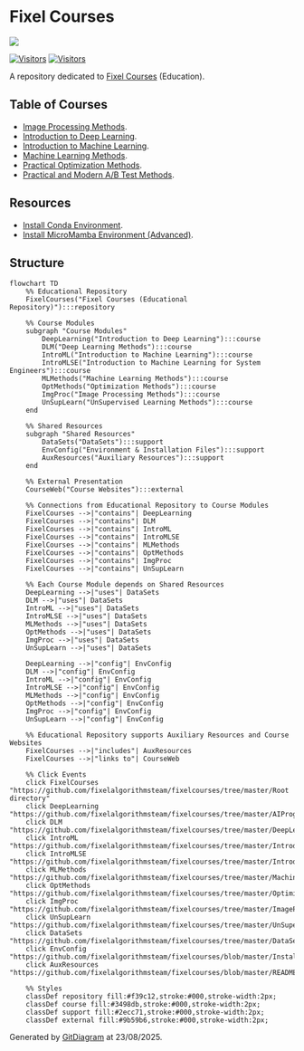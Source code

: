 # Fixel Courses

[![](./FixelAlgorithmsLogo.png)](https://fixelalgorithms.gitlab.io)

[![Visitors](https://hits.seeyoufarm.com/api/count/incr/badge.svg?url=https%3A%2F%2Fgithub.com%2FRoyiAvital%2FStackExchangeCodes&count_bg=%2379C83D&title_bg=%23555555&icon=&icon_color=%23E7E7E7&title=Visitors+%28Daily+%2F+Total%29&edge_flat=false)](https://github.com/FixelAlgorithmsTeam/FixelCourses)
[![Visitors](https://api.visitorbadge.io/api/combined?path=https%3A%2F%2Fgithub.com%2FRoyiAvital%2FStackExchangeCodes&labelColor=%23f47373&countColor=%23555555&style=plastic)](https://github.com/FixelAlgorithmsTeam/FixelCourses) <!-- https://www.visitorbadge.io -->

A repository dedicated to [Fixel Courses](https://fixelalgorithms.gitlab.io/courses) (Education).

## Table of Courses

 - [Image Processing Methods](https://fixelalgorithms.gitlab.io/courses/imgprocmethods).
 - [Introduction to Deep Learning](https://fixelalgorithms.gitlab.io/courses/intdlcourse).
 - [Introduction to Machine Learning](https://fixelalgorithms.gitlab.io/courses/intmlcourse).
 - [Machine Learning Methods](https://fixelalgorithms.gitlab.io/courses/mlmethodscourse).
 - [Practical Optimization Methods](https://fixelalgorithms.gitlab.io/courses/optimizationmethods).
 - [Practical and Modern A/B Test Methods](https://fixelalgorithms.gitlab.io/courses/abtest).


## Resources

 - [Install Conda Environment](./InstallCondaEnv.md).
 - [Install MicroMamba Environment (Advanced)](./InstallMicroMamba.md).

## Structure

```mermaid
flowchart TD
    %% Educational Repository
    FixelCourses("Fixel Courses (Educational Repository)"):::repository

    %% Course Modules
    subgraph "Course Modules"
        DeepLearning("Introduction to Deep Learning"):::course
        DLM("Deep Learning Methods"):::course
        IntroML("Introduction to Machine Learning"):::course
        IntroMLSE("Introduction to Machine Learning for System Engineers"):::course
        MLMethods("Machine Learning Methods"):::course
        OptMethods("Optimization Methods"):::course
        ImgProc("Image Processing Methods"):::course
        UnSupLearn("UnSupervised Learning Methods"):::course
    end

    %% Shared Resources
    subgraph "Shared Resources"
        DataSets("DataSets"):::support
        EnvConfig("Environment & Installation Files"):::support
        AuxResources("Auxiliary Resources"):::support
    end

    %% External Presentation
    CourseWeb("Course Websites"):::external

    %% Connections from Educational Repository to Course Modules
    FixelCourses -->|"contains"| DeepLearning
    FixelCourses -->|"contains"| DLM
    FixelCourses -->|"contains"| IntroML
    FixelCourses -->|"contains"| IntroMLSE
    FixelCourses -->|"contains"| MLMethods
    FixelCourses -->|"contains"| OptMethods
    FixelCourses -->|"contains"| ImgProc
    FixelCourses -->|"contains"| UnSupLearn

    %% Each Course Module depends on Shared Resources
    DeepLearning -->|"uses"| DataSets
    DLM -->|"uses"| DataSets
    IntroML -->|"uses"| DataSets
    IntroMLSE -->|"uses"| DataSets
    MLMethods -->|"uses"| DataSets
    OptMethods -->|"uses"| DataSets
    ImgProc -->|"uses"| DataSets
    UnSupLearn -->|"uses"| DataSets

    DeepLearning -->|"config"| EnvConfig
    DLM -->|"config"| EnvConfig
    IntroML -->|"config"| EnvConfig
    IntroMLSE -->|"config"| EnvConfig
    MLMethods -->|"config"| EnvConfig
    OptMethods -->|"config"| EnvConfig
    ImgProc -->|"config"| EnvConfig
    UnSupLearn -->|"config"| EnvConfig

    %% Educational Repository supports Auxiliary Resources and Course Websites
    FixelCourses -->|"includes"| AuxResources
    FixelCourses -->|"links to"| CourseWeb

    %% Click Events
    click FixelCourses "https://github.com/fixelalgorithmsteam/fixelcourses/tree/master/Root directory"
    click DeepLearning "https://github.com/fixelalgorithmsteam/fixelcourses/tree/master/AIProgram"
    click DLM "https://github.com/fixelalgorithmsteam/fixelcourses/tree/master/DeepLearningMethods"
    click IntroML "https://github.com/fixelalgorithmsteam/fixelcourses/tree/master/IntroductionToMachineLearning"
    click IntroMLSE "https://github.com/fixelalgorithmsteam/fixelcourses/tree/master/IntroductionMachineLearningSystemEngineers"
    click MLMethods "https://github.com/fixelalgorithmsteam/fixelcourses/tree/master/MachineLearningMethods"
    click OptMethods "https://github.com/fixelalgorithmsteam/fixelcourses/tree/master/OptimizationMethods"
    click ImgProc "https://github.com/fixelalgorithmsteam/fixelcourses/tree/master/ImageProcessingMethods"
    click UnSupLearn "https://github.com/fixelalgorithmsteam/fixelcourses/tree/master/UnSupervisedLearningMethods"
    click DataSets "https://github.com/fixelalgorithmsteam/fixelcourses/tree/master/DataSets"
    click EnvConfig "https://github.com/fixelalgorithmsteam/fixelcourses/blob/master/InstallCondaEnv.md"
    click AuxResources "https://github.com/fixelalgorithmsteam/fixelcourses/blob/master/README.md"

    %% Styles
    classDef repository fill:#f39c12,stroke:#000,stroke-width:2px;
    classDef course fill:#3498db,stroke:#000,stroke-width:2px;
    classDef support fill:#2ecc71,stroke:#000,stroke-width:2px;
    classDef external fill:#9b59b6,stroke:#000,stroke-width:2px;
```

Generated by [GitDiagram](https://github.com/ahmedkhaleel2004/gitdiagram) at 23/08/2025.